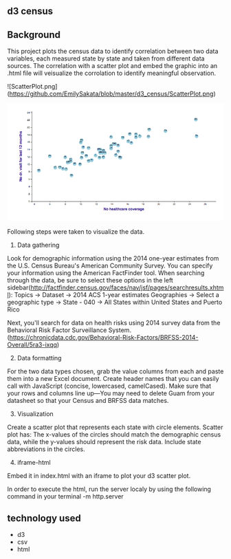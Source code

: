 ## d3 census 

## Background

This project plots the census data to identify correlation between two data variables, each measured state by state and taken from different data sources. 
The correlation with a scatter plot and embed the graphic into an .html file will veisualize the corrolation to identify meaningful observation. 

![ScatterPlot.png] (https://github.com/EmilySakata/blob/master/d3_census/ScatterPlot.png)

![bar.png](https://github.com/EmilySakata/d3_census/blob/master/ScatterPlot.png)



Following steps were taken to visualize the data.

1) Data gathering

Look for demographic information using the 2014 one-year estimates from the U.S. Census Bureau's American Community Survey. You can specify your information using the American FactFinder tool. When searching through the data, be sure to select these options in the left sidebar(http://factfinder.census.gov/faces/nav/jsf/pages/searchresults.xhtml):
Topics -> Dataset -> 2014 ACS 1-year estimates
Geographies -> Select a geographic type -> State - 040 -> All States within United States and Puerto Rico

Next, you'll search for data on health risks using 2014 survey data from the Behavioral Risk Factor Surveillance System. 
(https://chronicdata.cdc.gov/Behavioral-Risk-Factors/BRFSS-2014-Overall/5ra3-ixqq)

2) Data formatting

For the two data types chosen, grab the value columns from each and paste them into a new Excel document. Create header names that you can easily call with JavaScript (concise, lowercased, camelCased). Make sure that your rows and columns line up—You may need to delete Guam from your datasheet so that your Census and BRFSS data matches.

3) Visualization

Create a scatter plot that represents each state with circle elements. 
Scatter plot has:
  The x-values of the circles should match the demographic census data, while the y-values should represent the risk data.
  Include state abbreviations in the circles.

4) iframe-html

Embed it in index.html with an iframe to plot your d3 scatter plot. 

In order to execute the html, run the server localy by using the following command in your terminal
-m http.server <local host address>


## technology used

- d3
- csv
- html

